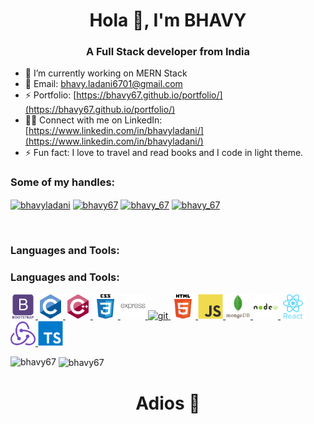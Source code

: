 <h1 align="center">Hola 👋, I'm BHAVY</h1>
<h3 align="center">A Full Stack developer from India</h3>



- 🔭 I’m currently working on MERN Stack
- 📩 Email: bhavy.ladani6701@gmail.com
- ⚡ Portfolio: [https://bhavy67.github.io/portfolio/](https://bhavy67.github.io/portfolio/)
- 👨‍💻 Connect with me on LinkedIn: [https://www.linkedin.com/in/bhavyladani/](https://www.linkedin.com/in/bhavyladani/)
- ⚡ Fun fact: I love to travel and read books and I code in light theme.


### Some of my handles:

<p align="left">
<a href="https://linkedin.com/in/bhavyladani" target="blank"><img align="center" src="https://raw.githubusercontent.com/rahuldkjain/github-profile-readme-generator/master/src/images/icons/Social/linked-in-alt.svg" alt="bhavyladani" height="30" width="40" /></a>
<a href="https://www.codechef.com/users/bhavy67" target="blank"><img align="center" src="https://cdn.jsdelivr.net/npm/simple-icons@3.1.0/icons/codechef.svg" alt="bhavy67" height="30" width="40" /></a>
<a href="https://www.hackerrank.com/bhavy_67" target="blank"><img align="center" src="https://raw.githubusercontent.com/rahuldkjain/github-profile-readme-generator/master/src/images/icons/Social/hackerrank.svg" alt="bhavy_67" height="30" width="40" /></a>
<a href="https://www.leetcode.com/bhavy_67" target="blank"><img align="center" src="https://raw.githubusercontent.com/rahuldkjain/github-profile-readme-generator/master/src/images/icons/Social/leet-code.svg" alt="bhavy_67" height="30" width="40" /></a>
</p>


<br />

### Languages and Tools:

<h3 align="left">Languages and Tools:</h3>
<p align="left"> <a href="https://getbootstrap.com" target="_blank"> <img src="https://raw.githubusercontent.com/devicons/devicon/master/icons/bootstrap/bootstrap-plain-wordmark.svg" alt="bootstrap" width="40" height="40"/> </a> <a href="https://www.cprogramming.com/" target="_blank"> <img src="https://raw.githubusercontent.com/devicons/devicon/master/icons/c/c-original.svg" alt="c" width="40" height="40"/> </a> <a href="https://www.w3schools.com/cpp/" target="_blank"> <img src="https://raw.githubusercontent.com/devicons/devicon/master/icons/cplusplus/cplusplus-original.svg" alt="cplusplus" width="40" height="40"/> </a> <a href="https://www.w3schools.com/css/" target="_blank"> <img src="https://raw.githubusercontent.com/devicons/devicon/master/icons/css3/css3-original-wordmark.svg" alt="css3" width="40" height="40"/> </a> <a href="https://expressjs.com" target="_blank"> <img src="https://raw.githubusercontent.com/devicons/devicon/master/icons/express/express-original-wordmark.svg" alt="express" width="40" height="40"/> </a> <a href="https://git-scm.com/" target="_blank"> <img src="https://www.vectorlogo.zone/logos/git-scm/git-scm-icon.svg" alt="git" width="40" height="40"/> </a> <a href="https://www.w3.org/html/" target="_blank"> <img src="https://raw.githubusercontent.com/devicons/devicon/master/icons/html5/html5-original-wordmark.svg" alt="html5" width="40" height="40"/> </a> <a href="https://developer.mozilla.org/en-US/docs/Web/JavaScript" target="_blank"> <img src="https://raw.githubusercontent.com/devicons/devicon/master/icons/javascript/javascript-original.svg" alt="javascript" width="40" height="40"/> </a> <a href="https://www.mongodb.com/" target="_blank"> <img src="https://raw.githubusercontent.com/devicons/devicon/master/icons/mongodb/mongodb-original-wordmark.svg" alt="mongodb" width="40" height="40"/> </a> <a href="https://nodejs.org" target="_blank"> <img src="https://raw.githubusercontent.com/devicons/devicon/master/icons/nodejs/nodejs-original-wordmark.svg" alt="nodejs" width="40" height="40"/> </a> <a href="https://reactjs.org/" target="_blank"> <img src="https://raw.githubusercontent.com/devicons/devicon/master/icons/react/react-original-wordmark.svg" alt="react" width="40" height="40"/> </a> <a href="https://redux.js.org" target="_blank"> <img src="https://raw.githubusercontent.com/devicons/devicon/master/icons/redux/redux-original.svg" alt="redux" width="40" height="40"/> </a> <a href="https://www.typescriptlang.org/" target="_blank"> <img src="https://raw.githubusercontent.com/devicons/devicon/master/icons/typescript/typescript-original.svg" alt="typescript" width="40" height="40"/> </a> </p>

<p><img align="left" src="https://github-readme-stats.vercel.app/api/top-langs?username=bhavy67&show_icons=true&locale=en&layout=compact" alt="bhavy67" /></p>

<p>&nbsp;<img align="center" src="https://github-readme-stats.vercel.app/api?username=bhavy67&show_icons=true&locale=en" alt="bhavy67" /></p>

<h1 align="center">Adios 👋</h1>
